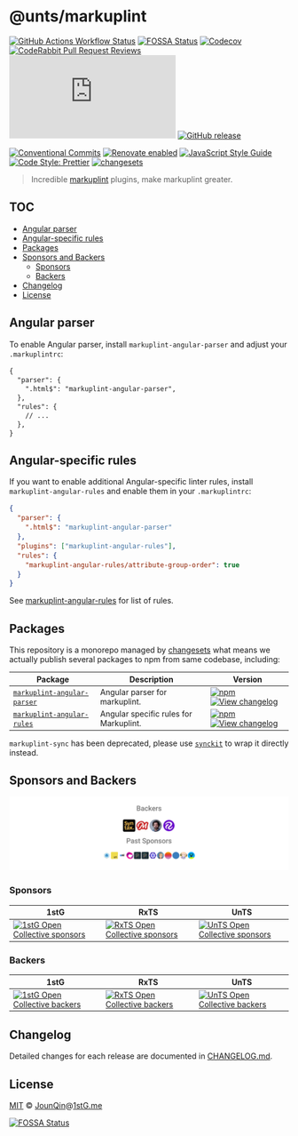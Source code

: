 # @unts/markuplint

[![GitHub Actions Workflow Status](https://img.shields.io/github/actions/workflow/status/un-ts/markuplint/ci.yml?branch=main)](https://github.com/un-ts/markuplint/actions/workflows/ci.yml?query=branch%3Amain)
[![FOSSA Status](https://app.fossa.com/api/projects/git%2Bgithub.com%2Fun-ts%2Fmarkuplint.svg?type=shield)](https://app.fossa.com/projects/git%2Bgithub.com%2Fun-ts%2Fmarkuplint?ref=badge_shield)
[![Codecov](https://img.shields.io/codecov/c/gh/un-ts/markuplint)](https://codecov.io/gh/un-ts/markuplint)
[![CodeRabbit Pull Request Reviews](https://img.shields.io/coderabbit/prs/github/un-ts/markuplint)](https://coderabbit.ai)
[![type-coverage](https://img.shields.io/badge/dynamic/json.svg?label=type-coverage&prefix=%E2%89%A5&suffix=%&query=$.typeCoverage.atLeast&uri=https%3A%2F%2Fraw.githubusercontent.com%2Fun-ts%2Feslint%2Fmain%2Fpackage.json)](https://github.com/plantain-00/type-coverage)
[![GitHub release](https://img.shields.io/github/release/un-ts/markuplint)](https://github.com/un-ts/markuplint/releases)

[![Conventional Commits](https://img.shields.io/badge/conventional%20commits-1.0.0-yellow.svg)](https://conventionalcommits.org)
[![Renovate enabled](https://img.shields.io/badge/renovate-enabled-brightgreen.svg)](https://renovatebot.com)
[![JavaScript Style Guide](https://img.shields.io/badge/code_style-standard-brightgreen.svg)](https://standardjs.com)
[![Code Style: Prettier](https://img.shields.io/badge/code_style-prettier-ff69b4.svg)](https://github.com/prettier/prettier)
[![changesets](https://img.shields.io/badge/maintained%20with-changesets-176de3.svg)](https://github.com/changesets/changesets)

> Incredible [markuplint][] plugins, make markuplint greater.

## TOC <!-- omit in toc -->

- [Angular parser](#angular-parser)
- [Angular-specific rules](#angular-specific-rules)
- [Packages](#packages)
- [Sponsors and Backers](#sponsors-and-backers)
  - [Sponsors](#sponsors)
  - [Backers](#backers)
- [Changelog](#changelog)
- [License](#license)

## Angular parser

To enable Angular parser, install `markuplint-angular-parser` and adjust your `.markuplintrc`:

```jsonc
{
  "parser": {
    ".html$": "markuplint-angular-parser",
  },
  "rules": {
    // ...
  },
}
```

## Angular-specific rules

If you want to enable additional Angular-specific linter rules, install `markuplint-angular-rules` and enable them in your `.markuplintrc`:

```json
{
  "parser": {
    ".html$": "markuplint-angular-parser"
  },
  "plugins": ["markuplint-angular-rules"],
  "rules": {
    "markuplint-angular-rules/attribute-group-order": true
  }
}
```

See [markuplint-angular-rules](./packages/angular-rules/README.md) for list of rules.

## Packages

This repository is a monorepo managed by [changesets][] what means we actually publish several packages to npm from same codebase, including:

| Package                                                 | Description                            | Version                                                                                                                                                                                                                                                         |
| ------------------------------------------------------- | -------------------------------------- | --------------------------------------------------------------------------------------------------------------------------------------------------------------------------------------------------------------------------------------------------------------- |
| [`markuplint-angular-parser`](/packages/angular-parser) | Angular parser for markuplint.         | [![npm](https://img.shields.io/npm/v/markuplint-angular-parser.svg)](https://www.npmjs.com/package/markuplint-angular-parser) [![View changelog](https://img.shields.io/badge/changelog-explore-brightgreen)](https://changelogs.xyz/markuplint-angular-parser) |
| [`markuplint-angular-rules`](/packages/angular-rules)   | Angular specific rules for Markuplint. | [![npm](https://img.shields.io/npm/v/markuplint-angular-rules.svg)](https://www.npmjs.com/package/markuplint-angular-rules) [![View changelog](https://img.shields.io/badge/changelog-explore-brightgreen)](https://changelogs.xyz/markuplint-angular-rules)    |

`markuplint-sync` has been deprecated, please use [`synckit`][synckit] to wrap it directly instead.

## Sponsors and Backers

[![Sponsors and Backers](https://raw.githubusercontent.com/1stG/static/master/sponsors.svg)](https://github.com/sponsors/JounQin)

### Sponsors

| 1stG                                                                                                                   | RxTS                                                                                                                   | UnTS                                                                                                                   |
| ---------------------------------------------------------------------------------------------------------------------- | ---------------------------------------------------------------------------------------------------------------------- | ---------------------------------------------------------------------------------------------------------------------- |
| [![1stG Open Collective sponsors](https://opencollective.com/1stG/organizations.svg)](https://opencollective.com/1stG) | [![RxTS Open Collective sponsors](https://opencollective.com/rxts/organizations.svg)](https://opencollective.com/rxts) | [![UnTS Open Collective sponsors](https://opencollective.com/unts/organizations.svg)](https://opencollective.com/unts) |

### Backers

| 1stG                                                                                                                | RxTS                                                                                                                | UnTS                                                                                                                |
| ------------------------------------------------------------------------------------------------------------------- | ------------------------------------------------------------------------------------------------------------------- | ------------------------------------------------------------------------------------------------------------------- |
| [![1stG Open Collective backers](https://opencollective.com/1stG/individuals.svg)](https://opencollective.com/1stG) | [![RxTS Open Collective backers](https://opencollective.com/rxts/individuals.svg)](https://opencollective.com/rxts) | [![UnTS Open Collective backers](https://opencollective.com/unts/individuals.svg)](https://opencollective.com/unts) |

## Changelog

Detailed changes for each release are documented in [CHANGELOG.md](./CHANGELOG.md).

## License

[MIT][] © [JounQin][]@[1stG.me][]

[![FOSSA Status](https://app.fossa.com/api/projects/git%2Bgithub.com%2Fun-ts%2Fmarkuplint.svg?type=large)](https://app.fossa.com/projects/git%2Bgithub.com%2Fun-ts%2Fmarkuplint?ref=badge_large)

[1stG.me]: https://www.1stG.me
[changesets]: https://GitHub.com/atlassian/changesets
[JounQin]: https://github.com/JounQin
[markuplint]: https://github.com/markuplint/markuplint
[MIT]: http://opensource.org/licenses/MIT
[synckit]: https://github.com/un-ts/synckit

